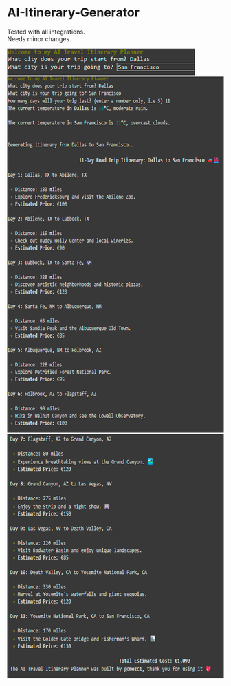 # AI-Itinerary-Generator

Tested with all integrations. <br>
Needs minor changes.

<img src="Integration1.png" width="437" height="62">  
<img src="Integration2.png" width="678" height="829">  
<img src="Integration3.png" width="658" height="569">  


